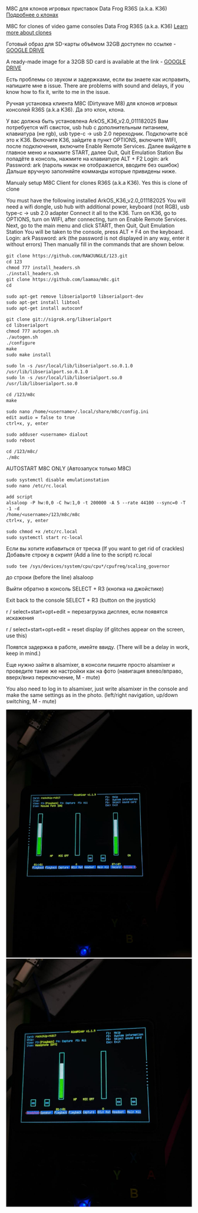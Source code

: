 M8C для клонов игровых приставок Data Frog R36S (a.k.a. K36) [Подробнее о клонах](https://handhelds.miraheze.org/wiki/R36S_Clones)

M8C for clones of video game consoles Data Frog R36S (a.k.a. K36) [Learn more about clones](https://handhelds.miraheze.org/wiki/R36S_Clones)

Готовый образ для SD-карты объёмом 32GB доступен по ссылке -  [GOOGLE DRIVE](https://drive.google.com/file/d/1UfzRb_OIGDza3Qki4kZj9Egg8YcPl2uP/view?usp=drive_link)

A ready-made image for a 32GB SD card is available at the link - [GOOGLE DRIVE](https://drive.google.com/file/d/1UfzRb_OIGDza3Qki4kZj9Egg8YcPl2uP/view?usp=drive_link)

Есть проблемы со звуком и задержками, если вы знаете как исправить, напишите мне в issue.
There are problems with sound and delays, if you know how to fix it, write to me in the issue.

Ручная установка клиента M8C (Dirtywave M8) для клонов игровых консолей R36S (a.k.a K36). Да это клон, клона. 

У вас должна быть установлена ArkOS_K36_v2.0_011182025
Вам потребуется wifi свисток, usb hub с дополнительным питанием, клавиатура (не rgb), usb type-c -> usb 2.0 переходник. 
Подключите всё это к K36. 
Включите K36, зайдите в пункт OPTIONS, включите WIFI, после подключения, включите Enable Remote Services.
Далее выйдете в главное меню и нажмите START, далее Quit, Quit Emulation Station
Вы попадёте в консоль, нажмите на клавиатуре ALT + F2
Login: ark
Password: ark (пароль никак не отображается, вводите без ошибок) 
Дальше вручную заполняйте комманды которые привидены ниже. 


Manualy setup M8C Client for clones R36S (a.k.a K36). Yes this is clone of clone

You must have the following installed ArkOS_K36_v2.0_011182025
You will need a wifi dongle, usb hub with additional power, keyboard (not RGB), usb type-c -> usb 2.0 adapter
Connect it all to the K36. 
Turn on K36, go to OPTIONS, turn on WIFI, after connecting, turn on Enable Remote Services.
Next, go to the main menu and click START, then Quit, Quit Emulation Station
You will be taken to the console, press ALT + F4 on the keyboard.
Login: ark
Password: ark (the password is not displayed in any way, enter it without errors) 
Then manually fill in the commands that are shown below.




```
git clone https://github.com/RAWJUNGLE/123.git
cd 123
chmod 777 install_headers.sh 
./install_headers.sh 
git clone https://github.com/laamaa/m8c.git
cd 
```
```
sudo apt-get remove libserialport0 libserialport-dev
sudo apt-get install libtool
sudo apt-get install autoconf
```
```
git clone git://sigrok.org/libserialport
cd libserialport
chmod 777 autogen.sh
./autogen.sh
./configure
make
sudo make install
```
```
sudo ln -s /usr/local/lib/libserialport.so.0.1.0 /usr/lib/libserialport.so.0.1.0
sudo ln -s /usr/local/lib/libserialport.so.0 /usr/lib/libserialport.so.0
```
```
cd /123/m8c
make
```
```
sudo nano /home/<username>/.local/share/m8c/config.ini
edit audio = false to true
ctrl+x, y, enter
```
```
sudo adduser <username> dialout
sudo reboot
```

```
cd /123/m8c/
./m8c
```


AUTOSTART M8C ONLY (Автозапуск только M8C)
```
sudo systemctl disable emulationstation
sudo nano /etc/rc.local
```
```
add script  
alsaloop -P hw:0,0 -C hw:1,0 -t 200000 -A 5 --rate 44100 --sync=0 -T -1 -d
/home/<username>/123/m8c/m8c
ctrl+x, y, enter
```
```
sudo chmod +x /etc/rc.local
sudo systemctl start rc-local
```

Если вы хотите избавиться от треска (If you want to get rid of crackles)
Добавьте строку в скрипт (Add a line to the script) rc.local 
```
sudo tee /sys/devices/system/cpu/cpu*/cpufreq/scaling_governor
```
до строки (before the line) alsaloop

Выйти обратно в консоль SELECT + R3 (кнопка на джойстике)

Exit back to the console SELECT + R3  (button on the joystick)

r / select+start+opt+edit = перезагрузка дисплея, если появятся искажения 

r / select+start+opt+edit = reset display (if glitches appear on the screen, use this)

Появтся задержка в работе, имейте ввиду. (There will be a delay in work, keep in mind.)

Еще нужно зайти в alsamixer, в консоли пишите просто alsamixer и проведите такие же настройки как на фото (навигация влево/вправо, вверх/вниз переключение, M - mute)

You also need to log in to alsamixer, just write alsamixer in the console and make the same settings as in the photo. (left/right navigation, up/down switching, M - mute)

![alsamixer](https://github.com/RAWJUNGLE/123/blob/main/pic/photo_2025-02-20%2000.42.29.jpeg?raw=true)
![alsamixer2](https://github.com/RAWJUNGLE/123/blob/main/pic/photo_2025-02-20%2000.42.31.jpeg?raw=true)

